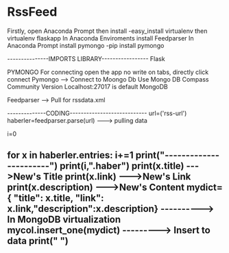 # RssFeed
Firstly, open  Anaconda Prompt then install -easy_install virtualenv then virtualenv flaskapp
In Anaconda Enviroments install Feedparser
In Anaconda Prompt install pymongo -pip install pymongo

---------------IMPORTS LIBRARY-----------------
Flask

PYMONGO
For connecting open the app no write on tabs, directly click connect
Pymongo --> Connect to Moongo Db
Use Mongo DB Compass Community Version
Localhost:27017 is default MongoDB

Feedparser --> Pull for rssdata.xml

--------------CODING----------------------------
url=('rss-url')
haberler=feedparser.parse(url) ---> pulling data

i=0
 
for x in haberler.entries:
     i+=1
     print("-----------------------")
     print(i,".haber")
     print(x.title)              --->New's Title
     print(x.link)               --->New's Link
     print(x.description)        --->New's Content
     mydict={  "title": x.title, "link": x.link,"description":x.description} ----------> In MongoDB virtualization
     mycol.insert_one(mydict)                                                 ---------> Insert to data
     print("     ")
--------------------------------------------------


         
